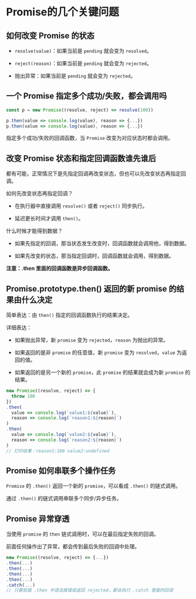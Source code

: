 # Promise的几个关键问题

## 如何改变 Promise 的状态

- `resolve(value)`：如果当前是 `pending` 就会变为 `resolved`。

- `reject(reason)`：如果当前是 `pending` 就会变为 `rejected`。

- 抛出异常：如果当前是 `pending` 就会变为 `rejected`。

## 一个 Promise 指定多个成功/失败，都会调用吗

```js
const p = new Promise((resolve, reject) => resolve(100))

p.then(value => console.log(value), reason => {...})
p.then(value => console.log(value), reason => {...})
```

指定多个成功/失败的回调函数，当 `Promise` 改变为对应状态时都会调用。

## 改变 Promise 状态和指定回调函数谁先谁后

都有可能，正常情况下是先指定回调再改变状态，但也可以先改变状态再指定回调。

如何先改变状态再指定回调？

- 在执行器中直接调用 `resolve()` 或者 `reject()` 同步执行。

- 延迟更长时间才调用 `then()`。

什么时候才能得到数据？

- 如果先指定的回调，那当状态发生改变时，回调函数就会调用他，得到数据。

- 如果先改变的状态，那当指定回调时，回调函数就会调用，得到数据。

**注意：.then 里面的回调函数是异步回调函数。**

## Promise.prototype.then() 返回的新 promise 的结果由什么决定

简单表达：由 `then()` 指定的回调函数执行的结果决定。

详细表达：

- 如果抛出异常，新 `promise` 变为 `rejected`，`reason` 为抛出的异常。

- 如果返回的是非 `promise` 的任意值，新 `promise` 变为 `resolved`，`value` 为返回的值。

- 如果返回的是另一个新的 `promise`，此 `promise` 的结果就会成为新 `promise` 的结果。

```js
new Promise((resolve, reject) => {
  throw 100
})
.then(
  value => console.log(`value1:${value}`),
  reason => console.log(`reason1:${reason}`)
)
.then(
  value => console.log(`value2:${value}`),
  reason => console.log(`reason2:${reason}`)
)
// 打印结果：reason1:100 value2:undefined
```

## Promise 如何串联多个操作任务

`Promise` 的 `.then()` 返回一个新的 `promise`，可以看成 `.then()` 的链式调用。

通过 `.then()` 的链式调用串联多个同步/异步任务。

## Promise 异常穿透

当使用 `promise` 的 `then` 链式调用时，可以在最后指定失败的回调。

前面任何操作出了异常，都会传到最后失败的回调中处理。

```js
new Promise((resolve, reject) => {...})
.then(...)
.then(...)
.then(...)
.then(...)
.catch(...)
// 只要前面 .then 中语法报错或返回 rejected，都会执行 .catch 里面的回调
```
